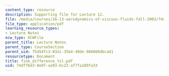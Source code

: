 ```yaml
---
content_type: resource
description: Supporting file for Lecture 12.
file: /media/courses/16-13-aerodynamics-of-viscous-fluids-fall-2003/74dff6d38e9faa93bc22af7fa189fa33_fine_difference_tsl.pdf
file_type: application/pdf
learning_resource_types:
- Lecture Notes
ocw_type: OCWFile
parent_title: Lecture Notes
parent_type: CourseSection
parent_uid: 75d54fc3-032c-35b4-49de-966608dbca41
resourcetype: Document
title: fine_difference_tsl.pdf
uid: 74dff6d3-8e9f-aa93-bc22-af7fa189fa33
---
```

